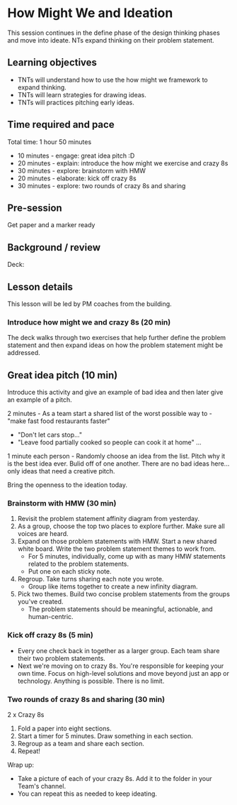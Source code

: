 # How Might We and Ideation

This session continues in the define phase of the design thinking phases and move into ideate. NTs expand thinking on their problem statement.

## Learning objectives

* TNTs will understand how to use the how might we framework to expand thinking.
* TNTs will learn strategies for drawing ideas.
* TNTs will practices pitching early ideas.

## Time required and pace

Total time: 1 hour 50 minutes

* 10 minutes - engage: great idea pitch :D
* 20 minutes - explain: introduce the how might we exercise and crazy 8s
* 30 minutes - explore: brainstorm with HMW
* 20 minutes - elaborate: kick off crazy 8s
* 30 minutes - explore: two rounds of crazy 8s and sharing

## Pre-session

Get paper and a marker ready

## Background / review

Deck:

## Lesson details

This lesson will be led by PM coaches from the building.

### Introduce how might we and crazy 8s (20 min)

The deck walks through two exercises that help further define the problem statement and then expand ideas on how the problem statement might be addressed.

## Great idea pitch (10 min)

Introduce this activity and give an example of bad idea and then later give an example of a pitch.

2 minutes - As a team start a shared list of the worst possible way to - "make fast food restaurants faster"

* "Don't let cars stop..."
* "Leave food partially cooked so people can cook it at home"
...

1 minute each person - Randomly choose an idea from the list. Pitch why it is the best idea ever. Bulid off of one another. There are no bad ideas here... only ideas that need a creative pitch.

Bring the openness to the ideation today.

### Brainstorm with HMW (30 min)

1. Revisit the problem statement affinity diagram from yesterday.
2. As a group, choose the top two places to explore further. Make sure all voices are heard.
3. Expand on those problem statements with HMW. Start a new shared white board. Write the two problem statement themes to work from.
    * For 5 minutes, individually, come up with as many HMW statements related to the problem statements.
    * Put one on each sticky note.
4. Regroup. Take turns sharing each note you wrote.
    * Group like items together to create a new infinity diagram.
5. Pick two themes. Build two concise problem statements from the groups you've created.
    * The problem statements should be meaningful, actionable, and human-centric.

### Kick off crazy 8s (5 min)

* Every one check back in together as a larger group. Each team share their two problem statements.
* Next we're moving on to crazy 8s. You're responsible for keeping your own time. Focus on high-level solutions and move beyond just an app or technology. Anything is possible. There is no limit.

### Two rounds of crazy 8s and sharing (30 min)

2 x Crazy 8s

1. Fold a paper into eight sections.
2. Start a timer for 5 minutes. Draw something in each section.
3. Regroup as a team and share each section.
4. Repeat!

Wrap up:

* Take a picture of each of your crazy 8s. Add it to the folder in your Team's channel.
* You can repeat this as needed to keep ideating.